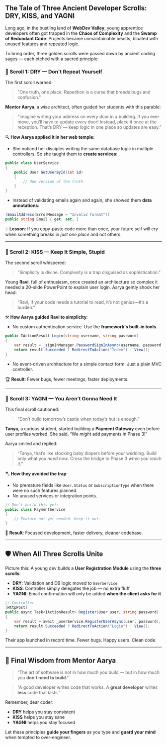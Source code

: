  

## **The Tale of Three Ancient Developer Scrolls: DRY, KISS, and YAGNI**

Long ago, in the bustling land of **WebDev Valley**, young apprentice developers often got trapped in the **Chaos of Complexity** and the **Swamp of Redundant Code**. Projects became unmaintainable beasts, bloated with unused features and repeated logic.

To bring order, three golden scrolls were passed down by ancient coding sages — each etched with a sacred principle:

### 📜 Scroll 1: **DRY — Don't Repeat Yourself**

The first scroll warned:

> "One truth, one place. Repetition is a curse that breeds bugs and confusion."

**Mentor Aarya**, a wise architect, often guided her students with this parable:

> “Imagine writing your address on every door in a building. If you ever move, you’ll have to update every door! Instead, place it once at the reception. That’s DRY — keep logic in one place so updates are easy.”

🔍 **How Aarya applied it in her web temple:**

* She noticed her disciples writing the same database logic in multiple controllers. So she taught them to **create services**:

```csharp
public class UserService
{
    public User GetUserById(int id)
    {
        // One version of the truth
    }
}
```

* Instead of validating emails again and again, she showed them **data annotations**:

```csharp
[EmailAddress(ErrorMessage = "Invalid format")]
public string Email { get; set; }
```

💡 **Lesson**: If you copy-paste code more than once, your future self will cry when something breaks in *just one place* and not others.

---

### 📜 Scroll 2: **KISS — Keep It Simple, Stupid**

The second scroll whispered:

> “Simplicity is divine. Complexity is a trap disguised as sophistication.”

Young **Ravi**, full of enthusiasm, once created an architecture so complex it needed a 20-slide PowerPoint to explain user login. Aarya gently shook her head:

> “Ravi, if your code needs a tutorial to read, it’s not genius—it’s a burden.”

⚒️ **How Aarya guided Ravi to simplicity**:

* No custom authentication service. Use the **framework's built-in tools**.

```csharp
public IActionResult Login(string username, string password)
{
    var result = _signInManager.PasswordSignInAsync(username, password, false, false);
    return result.Succeeded ? RedirectToAction("Index") : View();
}
```

* No event-driven architecture for a simple contact form. Just a plain MVC controller.

🏆 **Result**: Fewer bugs, fewer meetings, faster deployments.

---

### 📜 Scroll 3: **YAGNI — You Aren’t Gonna Need It**

This final scroll cautioned:

> “Don’t build tomorrow’s castle when today’s hut is enough.”

**Tanya**, a curious student, started building a **Payment Gateway** even before user profiles worked. She said, “We *might* add payments in Phase 3!”

Aarya smiled and replied:

> “Tanya, that’s like stocking baby diapers before your wedding. Build only what you *need now*. Cross the bridge to Phase 3 *when you reach it*.”

🪓 **How they avoided the trap**:

* No premature fields like `User.Status` or `SubscriptionType` when there were no such features planned.
* No unused services or integration points.

```csharp
// Don’t build this yet:
public class PaymentService
{
    // Feature not yet needed. Keep it out.
}
```

🔮 **Result**: Focused development, faster delivery, cleaner codebase.

---

## 🛡️ When All Three Scrolls Unite

Picture this: A young dev builds a **User Registration Module** using the **three scrolls**:

* **DRY**: Validation and DB logic moved to `UserService`
* **KISS**: Controller simply delegates the job — no extra fluff
* **YAGNI**: Email confirmation will only be added **when the client asks for it**

```csharp
// Controller
[HttpPost]
public async Task<IActionResult> Register(User user, string password)
{
    var result = await _userService.RegisterUserAsync(user, password);
    return result.Succeeded ? RedirectToAction("Login") : View();
}
```

Their app launched in record time. Fewer bugs. Happy users. Clean code.

---

## 🌱 **Final Wisdom from Mentor Aarya**

> “The art of software is not in how much you build — but in how much you **don’t need to build**.”

> “A good developer writes code that works. A **great developer** writes **less** code that lasts.”

Remember, dear coder:

* **DRY** helps you stay consistent
* **KISS** helps you stay sane
* **YAGNI** helps you stay focused

Let these principles **guide your fingers** as you type and **guard your mind** when tempted to over-engineer.

 